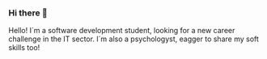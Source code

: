 ### Hi there 👋
Hello! I´m a software development student, looking for a new career challenge in the IT sector. I´m also a psychologyst, eagger to share my soft skills too!
<!--
**NestorAlfieri/NestorAlfieri** is a ✨ _special_ ✨ repository because its `README.md` (this file) appears on your GitHub profile.

Here are some ideas to get you started:

- 🔭 I’m currently working on ...
- 🌱 I’m currently learning ...
- 👯 I’m looking to collaborate on ...
- 🤔 I’m looking for help with ...
- 💬 Ask me about ...
- 📫 How to reach me: ...
- 😄 Pronouns: ...
- ⚡ Fun fact: ...
-->
